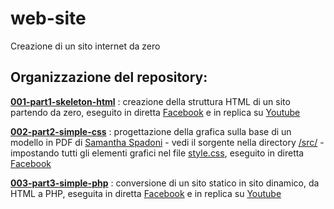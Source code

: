 # web-site
 Creazione di un sito internet da zero

## Organizzazione del repository:

[__001-part1-skeleton-html__](http://htmlpreview.github.io/?https://raw.githubusercontent.com/fremsoft/web-site/master/001-part1-skeleton-html/index.html) : creazione della struttura HTML di un sito partendo da zero, eseguito in diretta [Facebook](https://www.facebook.com/fremsoft/videos/10158128021364609/) e in replica su [Youtube](https://youtu.be/1NVpImEmx0Q)

[__002-part2-simple-css__](http://htmlpreview.github.io/?https://raw.githubusercontent.com/fremsoft/web-site/master/002-part2-simple-css/index.html)
 : progettazione della grafica sulla base di un modello in PDF di [Samantha Spadoni](https://www.linkedin.com/in/samanthaspadoni/) - vedi il sorgente nella directory [/src/](./002-part2-simple-css/src/) - impostando tutti gli elementi grafici nel file [style.css](./002-part2-simple-css/css/style.css), eseguito in diretta [Facebook](https://www.facebook.com/fremsoft/videos/10158152544319609/)

[__003-part3-simple-php__](http://htmlpreview.github.io/?https://raw.githubusercontent.com/fremsoft/web-site/master/003-part3-simple-php/index.php)
 : conversione di un sito statico in sito dinamico, da HTML a PHP, eseguita in diretta [Facebook](https://www.facebook.com/fremsoft/videos/10158179695474609/) e in replica su [Youtube](https://youtu.be/uA6fIRPYPUc)
